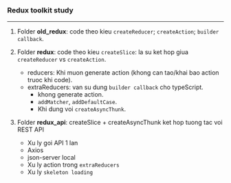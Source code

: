 ### Redux toolkit study
---

1. Folder **old_redux**: code theo kieu ```createReducer```; ```createAction```; ```builder callback```.

2. Folder **redux**: code theo kieu ```createSlice```: la su ket hop giua ```createReducer``` vs ```createAction```.

    * reducers: Khi muon generate action (khong can tao/khai bao action truoc khi code).
    * extraReducers: van su dung ```builder callback``` cho typeScript.
        * khong generate action.
        * ```addMatcher```, ```addDefaultCase```.
        * Khi dung voi ```createAsyncThunk```.

3. Folder **redux_api**: createSlice + createAsyncThunk ket hop tuong tac voi REST API
    * Xu ly goi API 1 lan
    * Axios
    * json-server local
    * Xu ly action trong ```extraReducers```
    * Xu ly ```skeleton loading```